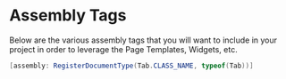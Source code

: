﻿# Assembly Tags
Below are the various assembly tags that you will want to include in your project in order to leverage the Page Templates, Widgets, etc.

```csharp
[assembly: RegisterDocumentType(Tab.CLASS_NAME, typeof(Tab))]
```